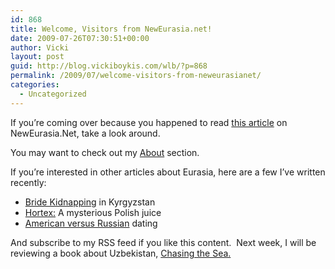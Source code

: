 ```yaml
---
id: 868
title: Welcome, Visitors from NewEurasia.net!
date: 2009-07-26T07:30:51+00:00
author: Vicki
layout: post
guid: http://blog.vickiboykis.com/wlb/?p=868
permalink: /2009/07/welcome-visitors-from-neweurasianet/
categories:
  - Uncategorized
---
```

If you&#8217;re coming over because you happened to read [this article](http://www.neweurasia.net/cross-regional-and-blogosphere/failed-states-index-2009-you-suck-at-life/) on NewEurasia.Net, take a look around.

You may want to check out my [About](http://blog.vickiboykis.com/wlb/about/) section.

If you&#8217;re interested in other articles about Eurasia, here are a few I&#8217;ve written recently:

  * [Bride Kidnapping](http://blog.vickiboykis.com/wlb/2009/07/12/bride-kidnapping-in-kyrgyzstan/) in Kyrgyzstan
  * [Hortex:](http://blog.vickiboykis.com/wlb/2009/07/19/hortex/) A mysterious Polish juice
  * [American versus Russian](http://blog.vickiboykis.com/wlb/2009/07/06/american-vs-russian-dating/) dating

And subscribe to my RSS feed if you like this content.  Next week, I will be reviewing a book about Uzbekistan, [Chasing the Sea.](http://www.amazon.com/Chasing-Sea-Ghosts-Empire-Central/dp/0375421300)